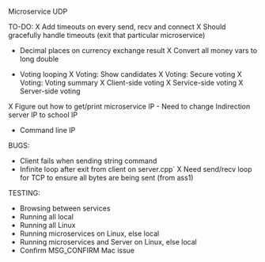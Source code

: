 Microservice UDP

TO-DO:
X Add timeouts on every send, recv and connect
X Should gracefully handle timeouts (exit that particular microservice)
- Decimal places on currency exchange result
X Convert all money vars to long double

- Voting looping
X Voting: Show candidates
X Voting: Secure voting
X Voting: Voting summary
X Client-side voting
X Service-side voting
X Server-side voting

X Figure out how to get/print microservice IP
    - Need to change Indirection server IP to school IP
- Command line IP

BUGS:
- Client fails when sending string command
- Infinite loop after exit from client on server.cpp`
X Need send/recv loop for TCP to ensure all bytes are being sent (from ass1)


TESTING:
- Browsing between services
- Running all local
- Running all Linux
- Running microservices on Linux, else local
- Running microservices and Server on Linux, else local
- Confirm MSG_CONFIRM Mac issue

